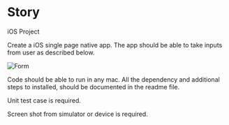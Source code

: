 # Story
iOS Project

Create a iOS single page native app. The app should be able to take inputs from user as described below.

![Form](https://github.com/shankar-007/Forms001-1/blob/master/forms.png?raw=true "Form")

Code should be able to run in any mac. All the dependency and additional steps to installed, should be documented in the readme file. 

Unit test case is required.

Screen shot from simulator or device is required.
